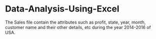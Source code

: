 # Data-Analysis-Using-Excel
The Sales file contain the attributes such as profit, state, year, month, customer name and their other details, etc during the year 2014-2016 of USA.
